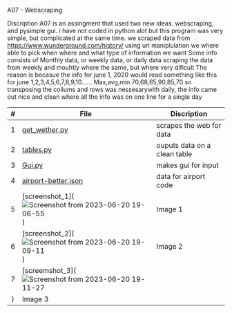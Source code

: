 A07 - Webscraping


Discription
A07 is an assingment that used two new ideas. webscraping, and pysimple gui. i have not coded in python alot but this program was very simple, but complicated at the same time. 
we scraped data from https://www.wunderground.com/history/
using url maniplulation we where able to pick when where and what type of information we want
Some info consists of Monthly data, or weekly data, or daily data
scraping the data from weekly and mouhtly where the same, but where very dificult
The reason is becasue the info for june 1, 2020 would read something like this for
june 1,2,3,4,5,6,7,8,9,10...... Max,avg,min 70,68,65,90,85,70
so transposing the collums and rows was nessesarywith daily, the info came out nice and clean where all the info was on one line for a single day


|   #   | File        |Discription             | 
| :---: | ----------- | ---------------------- |
|   1   |[get_wether.py](get_weather.py) | scrapes the web for data|
|  2    | [tables.py](table.py)| ouputs data on a clean table|
| 3| [Gui.py](Gui.py)|makes gui for input|
| 4|[airport-better.json](airport-better.json)|data for airport code|
|5| [screenshot_1](![Screenshot from 2023-06-20 19-06-55](https://github.com/Goldentimsteer/4883-SoftwareTools-Lockhart/assets/70359061/89f8b2de-3943-49b5-a3c9-292fb323bed2))|Image 1|
|6| [screenshot_2](![Screenshot from 2023-06-20 19-09-11](https://github.com/Goldentimsteer/4883-SoftwareTools-Lockhart/assets/70359061/89e3f08f-ae36-4871-ae56-271c13a43ef2))|Image 2|
|7| [screemshot_3](![Screenshot from 2023-06-20 19-11-27](https://github.com/Goldentimsteer/4883-SoftwareTools-Lockhart/assets/70359061/969fb0aa-b8ba-45b8-9bf6-57911520e383)
)|Image 3|

